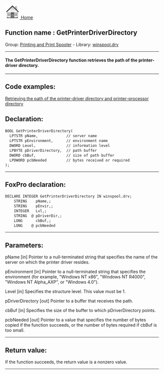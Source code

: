 [<img src="../../images/home.png"> Home ](https://github.com/VFPX/Win32API)  

## Function name : GetPrinterDriverDirectory
Group: [Printing and Print Spooler](../../functions_group.md#Printing_and_Print_Spooler)  -  Library: [winspool.drv](../../../libraries.md#winspool.drv)  
***  


#### The GetPrinterDriverDirectory function retrieves the path of the printer-driver directory. 
***  


## Code examples:
[Retrieving the path of the printer-driver directory and printer-processor directory](../../samples/sample_359.md)  

## Declaration:
```foxpro  
BOOL GetPrinterDriverDirectory(
  LPTSTR pName,             // server name
  LPTSTR pEnvironment,      // environment name
  DWORD Level,              // information level
  LPBYTE pDriverDirectory,  // path buffer
  DWORD cbBuf,              // size of path buffer
  LPDWORD pcbNeeded         // bytes received or required
);  
```  
***  


## FoxPro declaration:
```foxpro  
DECLARE INTEGER GetPrinterDriverDirectory IN winspool.drv;
	STRING    pName,;
	STRING    pEnvir,;
	INTEGER   Lvl,;
	STRING  @ pDriverDir,;
	LONG      cbBuf,;
	LONG    @ pcbNeeded  
```  
***  


## Parameters:
pName 
[in] Pointer to a null-terminated string that specifies the name of the server on which the printer driver resides.

pEnvironment 
[in] Pointer to a null-terminated string that specifies the environment (for example, "Windows NT x86", "Windows NT R4000", "Windows NT Alpha_AXP", or "Windows 4.0").

Level 
[in] Specifies the structure level. This value must be 1. 

pDriverDirectory 
[out] Pointer to a buffer that receives the path. 

cbBuf 
[in] Specifies the size of the buffer to which pDriverDirectory points. 

pcbNeeded 
[out] Pointer to a value that specifies the number of bytes copied if the function succeeds, or the number of bytes required if cbBuf is too small. 
  
***  


## Return value:
If the function succeeds, the return value is a nonzero value.  
***  

